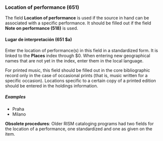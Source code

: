 ### Location of performance (651)

The field **Location of performance** is used if the source in hand can be associated with a specific performance. It should be filled out if the field **Note on performance (518)** is used.

#### Lugar de interpretación (651 $a)

Enter the location of performance(s) in this field in a standardized form. It is linked to the **Places** index through $0. When entering new geographical names that are not yet in the index, enter them in the local language.

For printed music, this field should be filled out in the core bibliographic record only in the case of occasional prints (that is, music written for a specific occasion). Locations specific to a certain copy of a printed edition should be entered in the holdings information.

##### Examples

- Praha
- Milano

**Obsolete procedures**: Older RISM cataloging programs had two fields for the location of a performance, one standardized and one as given on the item. 
